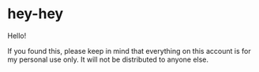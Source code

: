 # hey-hey

Hello!

If you found this, please keep in mind that everything on this account is for my personal use only. It will not be distributed to anyone else.
